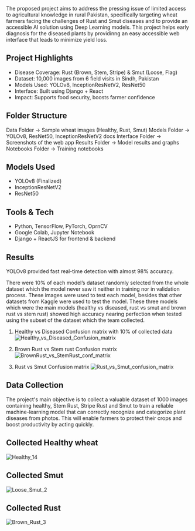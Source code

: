 
The proposed project aims to address the pressing issue of limited access to agricultural knowledge in rural Pakistan, specifically targeting wheat farmers facing the challenges of Rust and Smut diseases and to provide an accessible AI solution using Deep Learning models. This project helps early diagnosis for the diseased plants by providinng an easy accessible web interface that leads to minimize  yield loss.

##  Project Highlights
-  Disease Coverage: Rust (Brown, Stem, Stripe) & Smut (Loose, Flag)
-  Dataset: 10,000 images from 6 field visits in Sindh, Pakistan
-  Models Used: YOLOv8, InceptionResNetV2, ResNet50
-  Interface: Built using Django + React
-  Impact: Supports food security, boosts farmer confidence

## Folder Structure
Data Folder → Sample wheat images (Healthy, Rust, Smut)
Models Folder → YOLOv8, ResNet50, InceptionResNetV2 docs
Interface Folder → Screenshots of the web app
Results Folder → Model results and graphs
Notebooks Folder → Training notebooks

##  Models Used
- YOLOv8 (Finalized)
- InceptionResNetV2
- ResNet50

##  Tools & Tech
- Python, TensorFlow, PyTorch, OprnCV
- Google Colab, Jupyter Notebook
- Django + ReactJS for frontend & backend

##  Results
YOLOv8 provided fast real-time detection with almost 98% accuracy.

There were 10% of each model’s dataset randomly selected from the whole dataset which the model never saw it neither in training nor in validation process. These images were used to test each model, besides that other datasets from Kaggle were used to test the model. These three models which were the main models (healthy vs diseased, rust vs smut and brown rust vs stem rust) showed high accuracy nearing perfection when tested using the subset of the dataset which the team collected.

1) Healthy vs Diseased Confusion matrix with 10% of collected data
![Healthy_vs_Diseased_Confusion_matrix](https://github.com/user-attachments/assets/a655d5bc-7474-4b69-aecb-ed50112e23f1)

2) Brown Rust vs Stem rust Confusion matrix
![BrownRust_vs_StemRust_conf_matrix](https://github.com/user-attachments/assets/29300a2b-0357-4d01-bc30-185ce722083c)

3) Rust vs Smut Confusion matrix
![Rust_vs_Smut_confusion_matrix](https://github.com/user-attachments/assets/1b6f16e1-cbb2-419a-b863-5ff290bfa1b7)



## Data Collection
The project's main objective is to collect a valuable dataset of 1000 images containing healthy, Stem Rust, Stripe Rust and Smut to train a reliable machine-learning model that can correctly recognize and categorize plant diseases from photos. This will enable farmers to protect their crops and boost productivity by acting quickly.

## Collected Healthy wheat
![Healthy_14](https://github.com/user-attachments/assets/d27f65ec-951e-4877-85c0-0ae1350e4116)


## Collected Smut
![Loose_Smut_2](https://github.com/user-attachments/assets/2bf88c35-7106-49d3-b7e0-c6b4cf0a753d)


## Collected Rust
![Brown_Rust_3](https://github.com/user-attachments/assets/864174b9-ec81-43f1-adae-c1a97767c7df)







